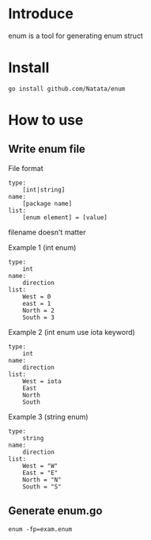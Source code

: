 # Introduce

enum is a tool for generating enum struct 

# Install 

```
go install github.com/Natata/enum
```

# How to use

## Write enum file

File format

```
type:
    [int|string]
name:
    [package name]
list:
    [enum element] = [value]
```

filename doesn't matter

Example 1 (int enum)
```
type: 
    int
name: 
    direction
list:
    West = 0
    east = 1
    North = 2
    South = 3
```

Example 2 (int enum use iota keyword)
```
type: 
    int
name: 
    direction
list:
    West = iota
    East
    North
    South
```

Example 3 (string enum)
```
type: 
    string
name: 
    direction
list:
    West = "W"
    East = "E"
    North = "N"
    South = "S"
```

## Generate enum.go

```
enum -fp=exam.enum
```
